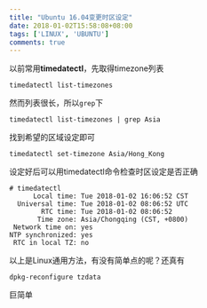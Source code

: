 ```yaml
---
title: "Ubuntu 16.04变更时区设定"
date: 2018-01-02T15:58:08+08:00
tags: ['LINUX', 'UBUNTU']
comments: true
---
```


以前常用**timedatectl**，先取得timezone列表

`timedatectl list-timezones`

然而列表很长，所以`grep`下

`timedatectl list-timezones | grep Asia`

找到希望的区域设定即可

`timedatectl set-timezone Asia/Hong_Kong`

设定好后可以用timedatectl命令检查时区设定是否正确

```shell
# timedatectl 
      Local time: Tue 2018-01-02 16:06:52 CST
  Universal time: Tue 2018-01-02 08:06:52 UTC
        RTC time: Tue 2018-01-02 08:06:52
       Time zone: Asia/Chongqing (CST, +0800)
 Network time on: yes
NTP synchronized: yes
 RTC in local TZ: no
```

以上是Linux通用方法，有没有简单点的呢？还真有

`dpkg-reconfigure tzdata`

巨简单